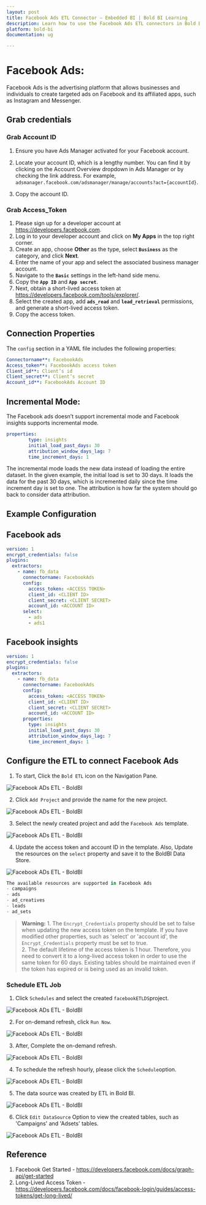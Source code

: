 ```yaml
---
layout: post
title: Facebook Ads ETL Connector – Embedded BI | Bold BI Learning
description: Learn how to use the Facebook Ads ETL connectors in Bold BI Enterprise Edition. Discover simple steps to integrate data smoothly and make the most of your analytics.
platform: bold-bi
documentation: ug

---
```


# Facebook Ads:

Facebook Ads is the advertising platform that allows businesses and individuals to create targeted ads on Facebook and its affiliated apps, such as Instagram and Messenger.

## Grab credentials
### Grab Account ID

1. Ensure you have Ads Manager activated for your Facebook account.

2. Locate your account ID, which is a lengthy number. You can find it by clicking on the Account Overview dropdown in Ads Manager or by checking the link address. For example, ``adsmanager.facebook.com/adsmanager/manage/accounts?act={accountId}``.

3. Copy the account ID.

### Grab Access_Token

1. Please sign up for a developer account at https://developers.facebook.com.
2. Log in to your developer account and click on **My Apps** in the top right corner.
3. Create an app, choose **Other** as the type, select **`Business`** as the category, and click **Next**.
4. Enter the name of your app and select the associated business manager account.
5. Navigate to the **`Basic`** settings in the left-hand side menu.
6. Copy the **`App ID`** and **`App secret`**. 
7. Next, obtain a short-lived access token at https://developers.facebook.com/tools/explorer/.
8. Select the created app, add **`ads_read`** and **`lead_retrieval`** permissions, and generate a short-lived access token.
9. Copy the access token.

## Connection Properties

The `config` section in a YAML file includes the following properties:

```yaml
Connectorname**: FacebookAds
Access_token**: FacebookAds access token
Client_id**: Client’s id
Client_secret**: Client’s secret
Account_id**: FacebookAds Account ID
```
## Incremental Mode:
The Facebook ads doesn’t support incremental mode and Facebook insights supports incremental mode.
```yaml
properties:
        type: insights
        initial_load_past_days: 30
        attribution_window_days_lag: 7
        time_increment_days: 1
```
The incremental mode loads the new data instead of loading the entire dataset. In the given example, the initial load is set to 30 days. It loads the data for the past 30 days, which is incremented daily since the time increment day is set to one. The attribution is how far the system should go back to consider data attribution.

## Example Configuration

## Facebook ads

```yaml
version: 1
encrypt_credentials: false
plugins:
  extractors:
    - name: fb_data
      connectorname: FacebookAds
      config:
        access_token: <ACCESS TOKEN>
        client_id: <CLIENT ID>
        client_secret: <CLIENT SECRET>
        account_id: <ACCOUNT ID>
      select:
        - ads
        - ads1
```

## Facebook insights

```yaml
version: 1
encrypt_credentials: false
plugins:
  extractors:
    - name: fb_data
      connectorname: FacebookAds
      config:
        access_token: <ACCESS TOKEN>
        client_id: <CLIENT ID>
        client_secret: <CLIENT SECRET>
        account_id: <ACCOUNT ID>
      properties:
        type: insights
        initial_load_past_days: 30
        attribution_window_days_lag: 7
        time_increment_days: 1
```
## Configure the ETL to connect Facebook Ads

  1. To start, Click the `Bold ETL` icon on the Navigation Pane.

  ![Facebook ADs ETL - BoldBI](/static/assets/working-with-etl/images/fbads_ClickETL.png#max-width=100%)

  2. Click `Add Project` and provide the name for the new project.
  
   ![Facebook ADs ETL - BoldBI](/static/assets/working-with-etl/images/fbads_AddProject.png#max-width=100%)
  
  3. Select the newly created project and add the `Facebook Ads` template.

  ![Facebook ADs ETL - BoldBI](/static/assets/working-with-etl/images/fbads_Template.png#max-width=100%)
  
  4. Update the access token and account ID in the template. Also, Update the resources on the `select` property and save it to the BoldBI Data Store.

  ![Facebook ADs ETL - BoldBI](/static/assets/working-with-etl/images/fbads_Update.png#max-width=100%)

```js
The available resources are supported in Facebook Ads 
- campaigns 
- ads 
- ad_creatives 
- leads 
- ad_sets 
 ```

>**Warning:**
    1. The `Encrypt_Credentials` property should be set to false when updating the new access token on the template. If you have modified other properties, such as 'select' or 'account id', the `Encrypt_Credentials` property must be set to true.  
    2. The default lifetime of the access token is 1 hour. Therefore, you need to convert it to a long-lived access token in order to use the same token for 60 days. Existing tables should be maintained even if the token has expired or is being used as an invalid token. 

### Schedule ETL Job

1. Click `Schedules` and select the created `facebookETLDS`project.

![Facebook ADs ETL - BoldBI](/static/assets/working-with-etl/images/fbads_SchedulleETL.png#max-width=100%)

2. For on-demand refresh, click `Run Now`.

![Facebook ADs ETL - BoldBI](/static/assets/working-with-etl/images/fbads_RunNewETL.png#max-width=100%)  

3. After, Complete the on-demand refresh.

![Facebook ADs ETL - BoldBI](/static/assets/working-with-etl/images/fbads_Complete.png#max-width=100%)  

4. To schedule the refresh hourly, please click the `Schedule`option.

![Facebook ADs ETL - BoldBI](/static/assets/working-with-etl/images/fbads_RefreshSchedule.png#max-width=100%)  

5. The data source was created by ETL in Bold BI.

![Facebook ADs ETL - BoldBI](/static/assets/working-with-etl/images/fbads_DsCreated.png#max-width=100%)  

6. Click `Edit DataSource` Option to view the created tables, such as 'Campaigns' and 'Adsets' tables.

![Facebook ADs ETL - BoldBI](/static/assets/working-with-etl/images/fbads_EditDatasource.png#max-width=100%)  

## Reference

1. Facebook Get Started - https://developers.facebook.com/docs/graph-api/get-started 
2. Long-Lived Access Token - https://developers.facebook.com/docs/facebook-login/guides/access-tokens/get-long-lived/
